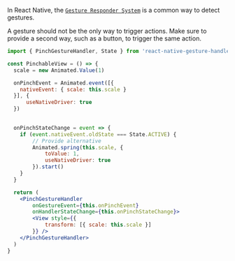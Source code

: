 In React Native, the [`Gesture Responder System`](https://reactnative.dev/docs/gesture-responder-system) is a common way to detect gestures.

A gesture should not be the only way to trigger actions. Make sure to provide a second way, such as a button, to trigger the same action.

```jsx
import { PinchGestureHandler, State } from 'react-native-gesture-handler'

const PinchableView = () => {
  scale = new Animated.Value(1)

  onPinchEvent = Animated.event([{
    nativeEvent: { scale: this.scale }
  }], {
      useNativeDriver: true
  })

  
  onPinchStateChange = event => {
    if (event.nativeEvent.oldState === State.ACTIVE) {
        // Provide alternative
        Animated.spring(this.scale, {
            toValue: 1,
            useNativeDriver: true
        }).start()
    }
  }

  return (
    <PinchGestureHandler
        onGestureEvent={this.onPinchEvent}
        onHandlerStateChange={this.onPinchStateChange}>
        <View style={{
            transform: [{ scale: this.scale }] 
        }} />
    </PinchGestureHandler>
  )
}
```
